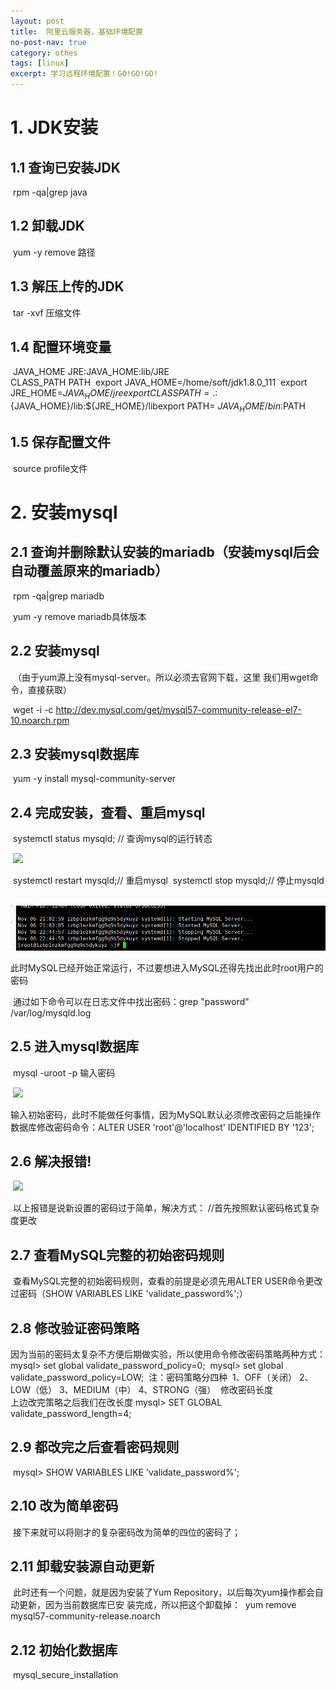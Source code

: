 ```yaml
---
layout: post
title:  阿里云服务器，基础环境配置
no-post-nav: true
category: othes
tags: [linux]
excerpt: 学习远程环境配置！GO!GO!GO!
---
```


# 1. JDK安装

## 	1.1 查询已安装JDK

​		rpm -qa|grep java          

## 	1.2 卸载JDK

​		yum -y remove 路径

## 	1.3 解压上传的JDK

​		tar -xvf 压缩文件

## 	1.4 配置环境变量

​		JAVA_HOME JRE:JAVA_HOME:lib/JRE       
​		CLASS_PATH PATH
​		export JAVA_HOME=/home/soft/jdk1.8.0_111 
​		export JRE_HOME=${JAVA_HOME}/jre
export CLASSPATH=.:${JAVA_HOME}/lib:${JRE_HOME}/libexport     PATH= ${JAV A_ HOME}/bin:$PATH

## 	1.5 保存配置文件

​      		source profile文件

# 2. 安装mysql

## 	2.1 查询并删除默认安装的mariadb（安装mysql后会自动覆盖原来的mariadb）

​		rpm -qa|grep mariadb      

​		yum -y remove mariadb具体版本

## 	2.2 安装mysql

​		（由于yum源上没有mysql-server。所以必须去官网下载，这里 我们用wget命令，直接获取）           

​	 	 wget -i -c http://dev.mysql.com/get/mysql57-community-release-el7-10.noarch.rpm

## 	2.3 安装mysql数据库

​		yum -y install mysql-community-server

## 	2.4 完成安装，查看、重启mysql

​		systemctl status mysqld; // 查询mysql的运行转态  

​		![](https://github.com/AngryCow1111/AngryCow1111.github.io/blob/master/assets/images/2018/it/mysql_status.jpg)

​		systemctl restart mysqld;// 重启mysql
​		systemctl stop mysqld;// 停止mysqld

​		![](https://github.com/AngryCow1111/AngryCow1111.github.io/blob/master/assets/images/2018/it/mysql_stop.png)

​		此时MySQL已经开始正常运行，不过要想进入MySQL还得先找出此时root用户的密码

​		通过如下命令可以在日志文件中找出密码：grep "password" /var/log/mysqld.log

## 	2.5 进入mysql数据库

​		mysql -uroot -p 输入密码

​		![](https://github.com/AngryCow1111/AngryCow1111.github.io/assets/images/2018/it/mysql_enter.jpg)

输入初始密码，此时不能做任何事情，因为MySQL默认必须修改密码之后能操作数据库修改密码命令：​	ALTER USER 'root'@'localhost' IDENTIFIED BY '123';

## 	2.6 解决报错!

​		![](https://angrycow1111.github.io/othes/assets/images/2018/it/mysql_password_error.png)

​		以上报错是说新设置的密码过于简单，解决方式：
​		//首先按照默认密码格式复杂度更改 

## 	2.7 查看MySQL完整的初始密码规则

​		查看MySQL完整的初始密码规则，查看的前提是必须先用ALTER USER命令更改过密码（SHOW VARIABLES LIKE 'validate_password%';）

## 	2.8 修改验证密码策略     

​		因为当前的密码太复杂不方便后期做实验，所以使用命令修改密码策略两种方式：
​		mysql> set global validate_password_policy=0;
​		mysql> set global validate_password_policy=LOW;
​		注：密码策略分四种
​		1、OFF（关闭） 2、LOW（低） 3、MEDIUM（中） 4、STRONG（强）
​		修改密码长度           
​		上边改完策略之后我们在改长度 mysql> SET GLOBAL validate_password_length=4;

## 	2.9 都改完之后查看密码规则

​		mysql> SHOW VARIABLES LIKE 'validate_password%';

## 	2.10 改为简单密码

​		接下来就可以将刚才的复杂密码改为简单的四位的密码了；

## 	2.11 卸载安装源自动更新

​		此时还有一个问题，就是因为安装了Yum Repository，以后每次yum操作都会自动更新，因为当前数据库已安			装完成，所以把这个卸载掉：
​	yum remove mysql57-community-release.noarch

## 	2.12 初始化数据库

​		mysql_secure_installation


